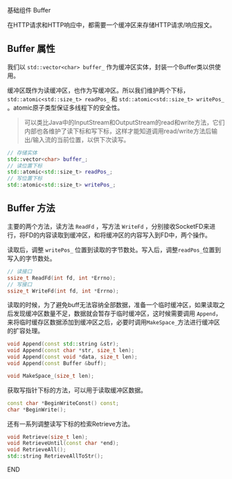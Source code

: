 基础组件 Buffer



在HTTP请求和HTTP响应中，都需要一个缓冲区来存储HTTP请求/响应报文。



## Buffer 属性

我们以 `std::vector<char> buffer_` 作为缓冲区实体，封装一个Buffer类以供使用。

缓冲区既作为读缓冲区，也作为写缓冲区。所以我们维护两个下标，`std::atomic<std::size_t> readPos_` 和 `std::atomic<std::size_t> writePos_` 。atomic原子类型保证多线程下的安全性。

> 可以类比Java中的InputStream和OutputStream的read和write方法，它们内部也各维护了读下标和写下标，这样才能知道调用read/write方法后输出/输入流的当前位置，以供下次读写。

```c++
// 存储实体
std::vector<char> buffer_;
// 读位置下标
std::atomic<std::size_t> readPos_;
// 写位置下标
std::atomic<std::size_t> writePos_;
```





## Buffer 方法

主要的两个方法，读方法 `ReadFd`  ，写方法 `WriteFd` ，分别接收SocketFD来进行，将FD的内容读取到缓冲区，和将缓冲区的内容写入到FD中，两个操作。

读取后，调整 `writePos_` 位置到读取的字节数处。写入后，调整`readPos_`位置到写入的字节数处。

```c++
// 读接口
ssize_t ReadFd(int fd, int *Errno);
// 写接口
ssize_t WriteFd(int fd, int *Errno);
```



读取的时候，为了避免buff无法容纳全部数据，准备一个临时缓冲区，如果读取之后发现缓冲区数量不足，数据就会暂存于临时缓冲区，这时候需要调用 `Append`，来将临时缓存区数据添加到缓冲区之后，必要时调用`MakeSpace_`方法进行缓冲区的扩容处理。

```c++
void Append(const std::string &str);
void Append(const char *str, size_t len);
void Append(const void *data, size_t len);
void Append(const Buffer &buff);

void MakeSpace_(size_t len);
```



获取写指针下标的方法，可以用于读取缓冲区数据。

```c++
const char *BeginWriteConst() const;
char *BeginWrite();
```



还有一系列调整读写下标的检索Retrieve方法。

```c++
void Retrieve(size_t len);
void RetrieveUntil(const char *end);
void RetrieveAll();
std::string RetrieveAllToStr();
```



END